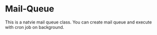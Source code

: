 Mail-Queue
==========

This is a natvie mail queue class. You can create mail queue and execute with cron job on background.

